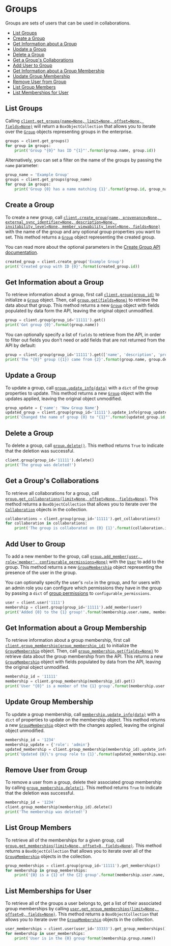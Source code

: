 Groups
======
Groups are sets of users that can be used in collaborations.

<!-- START doctoc generated TOC please keep comment here to allow auto update -->
<!-- DON'T EDIT THIS SECTION, INSTEAD RE-RUN doctoc TO UPDATE -->


- [List Groups](#list-groups)
- [Create a Group](#create-a-group)
- [Get Information about a Group](#get-information-about-a-group)
- [Update a Group](#update-a-group)
- [Delete a Group](#delete-a-group)
- [Get a Group's Collaborations](#get-a-groups-collaborations)
- [Add User to Group](#add-user-to-group)
- [Get Information about a Group Membership](#get-information-about-a-group-membership)
- [Update Group Membership](#update-group-membership)
- [Remove User from Group](#remove-user-from-group)
- [List Group Members](#list-group-members)
- [List Memberships for User](#list-memberships-for-user)

<!-- END doctoc generated TOC please keep comment here to allow auto update -->

List Groups
-----------

Calling [`client.get_groups(name=None, limit=None, offset=None, fields=None)`][get_groups] will return a
`BoxObjectCollection` that allows you to iterate over the [`Group`][group_class] objects representing groups in the
enterprise.

<!-- sample get_groups -->
```python
groups = client.get_groups()
for group in groups:
    print('Group "{0}" has ID "{1}"'.format(group.name, group.id))
```

Alternatively, you can set a filter on the name of the groups by passing the `name` parameter:

```python
group_name = 'Example Group'
groups = client.get_groups(group_name)
for group in groups:
    print('Group {0} has a name matching {1}'.format(group.id, group_name))
```

[get_groups]: https://box-python-sdk.readthedocs.io/en/latest/boxsdk.client.html#boxsdk.client.client.Client.get_groups
[group_class]: https://box-python-sdk.readthedocs.io/en/latest/boxsdk.object.html#boxsdk.object.group.Group

Create a Group
--------------

To create a new group, call
[`client.create_group(name, provenance=None, external_sync_identifier=None, description=None, invitability_level=None, member_viewability_level=None, fields=None)`][create_group] with the name of the group and any optional group properties you want to set.  This method
returns a [`Group`][group_class] object representing the created group.

You can read more about the optional parameters in the
[Create Group API documentation](https://developer.box.com/en/reference/post-groups/).

<!-- sample post_groups -->
```python
created_group = client.create_group('Example Group')
print('Created group with ID {0}'.format(created_group.id))
```

[create_group]: https://box-python-sdk.readthedocs.io/en/latest/boxsdk.client.html#boxsdk.client.client.Client.create_group

Get Information about a Group
-----------------------------

To retrieve information about a group, first call [`client.group(group_id)`][group] to initialize a
[`Group`][group_class] object.  Then, call [`group.get(fields=None)`][get] to retrieve the data about that group.  This
method returns a new [`Group`][group_class] object with fields populated by data form the API, leaving the original
object unmodified.

<!-- sample get_groups_id -->
```python
group = client.group(group_id='11111').get()
print('Got group {0}'.format(group.name))
```

You can optionally specify a list of `fields` to retrieve from the API, in order to filter out fields you don't need or
add fields that are not returned from the API by default:

```python
group = client.group(group_id='11111').get(['name', 'description', 'provenance'])
print('The "{0}" group ({1}) came from {2}'.format(group.name, group.description, group.provenance))
```

[group]: https://box-python-sdk.readthedocs.io/en/latest/boxsdk.client.html#boxsdk.client.client.Client.group
[get]: https://box-python-sdk.readthedocs.io/en/latest/boxsdk.object.html#boxsdk.object.base_object.BaseObject.get


Update a Group
--------------

To update a group, call [`group.update_info(data)`][update_info] with a `dict` of the group properties to update.  This
method returns a new [`Group`][group_class] object with the updates applied, leaving the original object unmodified.

<!-- sample put_groups_id -->
```python
group_update = {'name': 'New Group Name'}
updated_group = client.group(group_id='11111').update_info(group_update)
print('Changed the name of group {0} to "{1}"'.format(updated_group.id, updated_group.name))
```

[update_info]: https://box-python-sdk.readthedocs.io/en/latest/boxsdk.object.html#boxsdk.object.base_object.BaseObject.update_info

Delete a Group
--------------

To delete a group, call [`group.delete()`][delete].  This method returns `True` to indicate that the deletion was
successful.

<!-- sample delete_groups_id -->
```python
client.group(group_id='11111').delete()
print('The group was deleted!')
```

[delete]: https://box-python-sdk.readthedocs.io/en/latest/boxsdk.object.html#boxsdk.object.base_object.BaseObject.delete

Get a Group's Collaborations
----------------------------

To retrieve all collaborations for a group, call
[`group.get_collaborations(limit=None, offset=None, fields=None)`][get_collaborations].  This method returns a
`BoxObjectCollection` that allows you to iterate over the [`Collaboration`][collaboration_class] objects in the
collection.

<!-- sample get_groups_id_collaborations -->
```python
collaborations = client.group(group_id='11111').get_collaborations()
for collaboration in collaborations:
    print('The group is collaborated on {0} {1}'.format(collaboration.item.type, collaboration.item.id))
```

[get_collaborations]: https://box-python-sdk.readthedocs.io/en/latest/boxsdk.object.html#boxsdk.object.group.Group.get_collaborations
[collaboration_class]: https://box-python-sdk.readthedocs.io/en/latest/boxsdk.object.html#boxsdk.object.collaboration.Collaboration

Add User to Group
-----------------

To add a new member to the group, call
[`group.add_member(user, role='member', configurable_permissions=None)`][add_member] with the [`User`][user_class] to
add to the group.  This method returns a new [`GroupMembership`][membership_class] object representing the presence of
the user in the group.

You can optionally specify the user's `role` in the group, and for users with an admin role you can configure which
permissions they have in the group by passing a `dict` of [group permissions][permissions] to `configurable_permissions`.

<!-- sample post_group_memberships -->
```python
user = client.user('1111')
membership = client.group(group_id='11111').add_member(user)
print('Added {0} to the {1} group!'.format(membership.user.name, membership.group.name))
```

[add_member]: https://box-python-sdk.readthedocs.io/en/latest/boxsdk.object.html#boxsdk.object.group.Group.add_member
[user_class]: https://box-python-sdk.readthedocs.io/en/latest/boxsdk.object.html#boxsdk.object.user.User
[permissions]: https://developer.box.com/en/reference/resources/group-membership/

Get Information about a Group Membership
----------------------------------------

To retrieve information about a group membership, first call
[`client.group_membership(group_membership_id)`][group_membership] to initialize the
[`GroupMembership`][membership_class] object.  Then, call [`group_membership.get(fields=None)`][get] to retrieve data
about the group membership from the API.  This returns a new [`GroupMembership`][membership_class] object with fields
populated by data from the API, leaving the original object unmodified.

<!-- sample get_group_memberships_id -->
```python
membership_id = '11111'
membership = client.group_membership(membership_id).get()
print('User "{0}" is a member of the {1} group'.format(membership.user.name, membership.group.name))
```

[group_membership]: https://box-python-sdk.readthedocs.io/en/latest/boxsdk.client.html#boxsdk.client.client.Client.group_membership
[membership_class]: https://box-python-sdk.readthedocs.io/en/latest/boxsdk.object.html#boxsdk.object.group_membership.GroupMembership

Update Group Membership
-----------------------

To update a group membership, call [`membership.update_info(data)`][update_info] with a `dict` of properties to update
on the membership object.  This method returns a new [`GroupMembership`][membership_class] object with the changes
applied, leaving the original object unmodified.

<!-- sample put_group_memberships_id -->
```python
membership_id = '1234'
membership_update = {'role': 'admin'}
updated_membership = client.group_membership(membership_id).update_info(membership_update)
print('Updated {0}\'s group role to {1}'.format(updated_membership.user.name, updated_membership.role))
```

Remove User from Group
----------------------

To remove a user from a group, delete their associated group membership by calling [`group_membership.delete()`][delete].
This method returns `True` to indicate that the deletion was successful.

<!-- sample delete_group_memberships_id -->
```python
membership_id = '1234'
client.group_membership(membership_id).delete() 
print('The membership was deleted!')
```

List Group Members
------------------

To retrieve all of the memberships for a given group, call
[`group.get_memberships(limit=None, offset=0, fields=None)`][get_memberships].  This method returns a
`BoxObjectCollection` that allows you to iterate over all of the [`GroupMembership`][membership_class] objects in the
collection.

<!-- sample get_groups_id_memberships -->
```python
group_memberships = client.group(group_id='11111').get_memberships()
for membership in group_memberships:
    print('{0} is a {1} of the {2} group'.format(membership.user.name, membership.role, membership.group.name))
```

[get_memberships]: https://box-python-sdk.readthedocs.io/en/latest/boxsdk.object.html#boxsdk.object.group.Group.get_memberships

List Memberships for User
-------------------------

To retrieve all of the groups a user belongs to, get a list of their associated group memberships by calling
[`user.get_group_memberships(limit=None, offset=0, fields=None)`][get_group_memberships].  This method returns a
`BoxObjectCollection` that allows you to iterate over the [`GroupMembership`][membership_class] objects in the
collection.

<!-- sample get_users_id_memberships -->
```python
user_memberships = client.user(user_id='33333').get_group_memberships()
for membership in user_memberships:
    print('User is in the {0} group'format(membership.group.name))
```

[get_group_memberships]: https://box-python-sdk.readthedocs.io/en/latest/boxsdk.object.html#boxsdk.object.user.User.get_group_memberships
